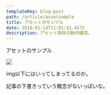 ```yaml
---
templateKey: blog-post
path: /article/assetsample
title: アセットのサンプル
date: 2018-01-14T11:01:41.457Z
description: アセット関係の動作確認。
---
```

アセットのサンプル

![](/img/yamayamasha-01_tp_v4.jpg)

img以下にはいってしまってるのか。

記事の下書きっていう概念がないっぽいな。

